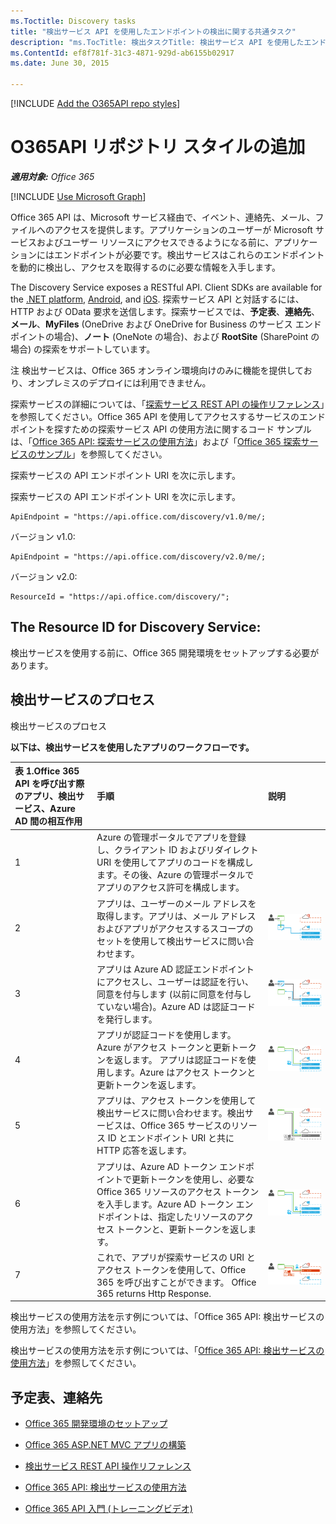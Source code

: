 ```yaml
---
ms.Toctitle: Discovery tasks
title: "検出サービス API を使用したエンドポイントの検出に関する共通タスク"
description: "ms.TocTitle: 検出タスクTitle: 検出サービス API を使用したエンドポイントの検出に関する共通タスクDescription: Office 365 検出サービスを使用して、Microsoft サービスおよびユーザー リソースのエンドポイントを動的に検索し、アクセスを取得するのに必要な情報を入手します。ms.ContentId: ef8f781f-31c3-4871-929d-ab6155b02917 ms.topic: 記事 (手順ガイド)"
ms.ContentId: ef8f781f-31c3-4871-929d-ab6155b02917
ms.date: June 30, 2015

---
```

[!INCLUDE [Add the O365API repo styles](../includes/controls/addo365apistyles.xml)]


# O365API リポジトリ スタイルの追加
    
_**適用対象:** Office 365_

[!INCLUDE [Use Microsoft Graph](../includes/use-msgraph-note.txt)]

Office 365 API は、Microsoft サービス経由で、イベント、連絡先、メール、ファイルへのアクセスを提供します。アプリケーションのユーザーが Microsoft サービスおよびユーザー リソースにアクセスできるようになる前に、アプリケーションにはエンドポイントが必要です。検出サービスはこれらのエンドポイントを動的に検出し、アクセスを取得するのに必要な情報を入手します。

The Discovery Service exposes a RESTful API. Client SDKs are available for the [.NET platform](..\howto\getting-started-Office-365-APIs.md), [Android](http://msdn.microsoft.com/en-us/office/office365/howto/develop-apps-for-android), and [iOS](http://dev.office.com/iOS). 探索サービス API と対話するには、HTTP および OData 要求を送信します。探索サービスでは、**予定表**、**連絡先**、**メール**、**MyFiles** (OneDrive および OneDrive for Business のサービス エンドポイントの場合)、**ノート** (OneNote の場合)、および **RootSite** (SharePoint の場合) の探索をサポートしています。

注 検出サービスは、Office 365 オンライン環境向けのみに機能を提供しており、オンプレミスのデプロイには利用できません。

探索サービスの詳細については、「[探索サービス REST API の操作リファレンス](..\api\discovery-service-rest-operations.md)」を参照してください。Office 365 API を使用してアクセスするサービスのエンドポイントを探すための探索サービス API の使用方法に関するコード サンプルは、「[Office 365 API: 探索サービスの使用方法](https://code.msdn.microsoft.com/Office-365-APIs-How-to-use-609102ea#content)」および「[Office 365 探索サービスのサンプル](https://github.com/OfficeDev/Office365-Discovery-Service-Sample)」を参照してください。

探索サービスの API エンドポイント URI を次に示します。

探索サービスの API エンドポイント URI を次に示します。
```
ApiEndpoint = "https://api.office.com/discovery/v1.0/me/;

```

バージョン v1.0:
```
ApiEndpoint = "https://api.office.com/discovery/v2.0/me/;

```

バージョン v2.0:
```
ResourceId = "https://api.office.com/discovery/";

```

## The Resource ID for Discovery Service:

検出サービスを使用する前に、Office 365 開発環境をセットアップする必要があります。


## 検出サービスのプロセス

検出サービスのプロセス


**以下は、検出サービスを使用したアプリのワークフローです。**


|**表 1.Office 365 API を呼び出す際のアプリ、検出サービス、Azure AD 間の相互作用**|**手順**|**説明**|
|:-----|:-----|:-----|
|1|Azure の管理ポータルでアプリを登録し、クライアント ID およびリダイレクト URI を使用してアプリのコードを構成します。その後、Azure の管理ポータルでアプリのアクセス許可を構成します。| |
|2|アプリは、ユーザーのメール アドレスを取得します。アプリは、メール アドレスおよびアプリがアクセスするスコープのセットを使用して検出サービスに問い合わせます。|![アプリは、ユーザーのメール アドレスを取得します。アプリは、メール アドレスおよびアプリがアクセスするスコープのセットを使用して検出サービスに問い合わせます。](images\O365APIs_DiscoveryFlow_Step1.png)|
|3|アプリは Azure AD 認証エンドポイントにアクセスし、ユーザーは認証を行い、同意を付与します (以前に同意を付与していない場合)。Azure AD は認証コードを発行します。|![アプリは Azure AD 認証エンドポイントにアクセスし、ユーザーは認証を行い、同意を付与します (以前に同意を付与していない場合)。Azure AD は認証コードを発行します。](images\O365APIs_DiscoveryFlow_Step2.png)|
|4|アプリが認証コードを使用します。Azure がアクセス トークンと更新トークンを返します。 アプリは認証コードを使用します。Azure はアクセス トークンと更新トークンを返します。|![アプリは認証コードを使用します。Azure はアクセス トークンと更新トークンを返します。](images\O365APIs_DiscoveryFlow_Step3.png)|
|5|アプリは、アクセス トークンを使用して検出サービスに問い合わせます。検出サービスは、Office 365 サービスのリソース ID とエンドポイント URI と共に HTTP 応答を返します。|![アプリは、アクセス トークンを使用して検出サービスに問い合わせます。検出サービスは、Office 365 サービスのリソース ID とエンドポイント URI と共に HTTP 応答を返します。](images\O365APIs_DiscoveryFlow_Step4.png)|
|6|アプリは、Azure AD トークン エンドポイントで更新トークンを使用し、必要な Office 365 リソースのアクセス トークンを入手します。Azure AD トークン エンドポイントは、指定したリソースのアクセス トークンと、更新トークンを返します。|![アプリは、Azure AD トークン エンドポイントで更新トークンを使用し、必要な Office 365 リソースのアクセス トークンを入手します。Azure AD トークン エンドポイントは、指定したリソースのアクセス トークンと、更新トークンを返します。](images\O365APIs_DiscoveryFlow_Step5.png)|
|7|これで、アプリが探索サービスの URI とアクセス トークンを使用して、Office 365 を呼び出すことができます。 Office 365 returns Http Response.|![アプリは、検出サービスの URI とアクセス トークンを使用して、Office 365 API を呼び出せるようになります。Office 365 は HTTP 応答を返します。](images\O365APIs_DiscoveryFlow_Step6.png)|

検出サービスの使用方法を示す例については、「Office 365 API: 検出サービスの使用方法」を参照してください。

検出サービスの使用方法を示す例については、「[Office 365 API: 検出サービスの使用方法](..\api\discovery-service-rest-operations.md)」を参照してください。


## 予定表、連絡先
<a name="bk_addresources"> </a>


-  [Office 365 開発環境のセットアップ](..\howto\setup-development-environment.md)
    
-  [Office 365 ASP.NET MVC アプリの構築](..\howto\getting-started-Office-365-APIs.md)
    
-  [検出サービス REST API 操作リファレンス](..\api\discovery-service-rest-operations.md)
    
-  [Office 365 API: 検出サービスの使用方法](http://code.msdn.microsoft.com/Office-365-APIs-How-to-use-609102ea)

-  [Office 365 API 入門 (トレーニングビデオ)](http://www.microsoftvirtualacademy.com/training-courses/introduction-to-office-365-development?m=10072&ct=31602) 

